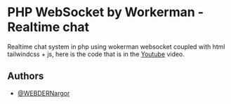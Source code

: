 
# PHP WebSocket by Workerman - Realtime chat

Realtime chat system in php using wokerman websocket coupled with html tailwindcss + js, here is the code that is in the  [Youtube](https://youtu.be/iq9ygWfLTKw) video.


## Authors

- [@WEBDERNargor](https://github.com/WEBDERNargor)

